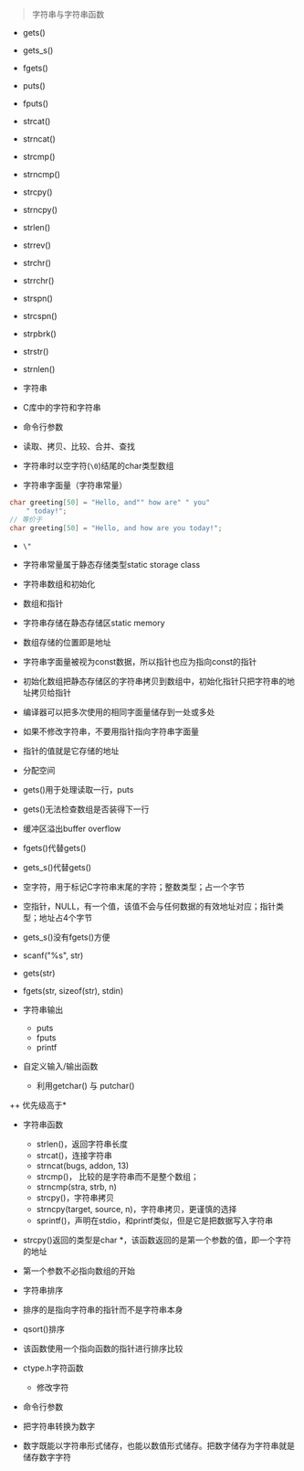 > 字符串与字符串函数

- gets()
- gets_s()
- fgets()
- puts()
- fputs()
- strcat()
- strncat()
- strcmp()
- strncmp()
- strcpy()
- strncpy()
- strlen()
- strrev()
- strchr()
- strrchr()
- strspn()
- strcspn()
- strpbrk()
- strstr()
- strnlen()

- 字符串
- C库中的字符和字符串
- 命令行参数

- 读取、拷贝、比较、合并、查找

- 字符串时以空字符(`\0`)结尾的char类型数组

- 字符串字面量（字符串常量）

```c
char greeting[50] = "Hello, and"" how are" " you"
    " today!";
// 等价于
char greeting[50] = "Hello, and how are you today!";
```

- `\"`

- 字符串常量属于静态存储类型static storage class

- 字符串数组和初始化

- 数组和指针

- 字符串存储在静态存储区static memory

- 数组存储的位置即是地址
- 字符串字面量被视为const数据，所以指针也应为指向const的指针

- 初始化数组把静态存储区的字符串拷贝到数组中，初始化指针只把字符串的地址拷贝给指针

- 编译器可以把多次使用的相同字面量储存到一处或多处

- 如果不修改字符串，不要用指针指向字符串字面量

- 指针的值就是它存储的地址

- 分配空间

- gets()用于处理读取一行，puts

- gets()无法检查数组是否装得下一行

- 缓冲区溢出buffer overflow

- fgets()代替gets()
- gets_s()代替gets()

- 空字符，用于标记C字符串末尾的字符；整数类型；占一个字节
- 空指针，NULL，有一个值，该值不会与任何数据的有效地址对应；指针类型；地址占4个字节

- gets_s()没有fgets()方便

- scanf("%s", str)
- gets(str)
- fgets(str, sizeof(str), stdin)

- 字符串输出
  - puts
  - fputs
  - printf

- 自定义输入/输出函数
  - 利用getchar() 与 putchar()

++ 优先级高于*

- 字符串函数
  - strlen()，返回字符串长度
  - strcat()，连接字符串
  - strncat(bugs, addon, 13)
  - strcmp()， 比较的是字符串而不是整个数组；
  - strncmp(stra, strb, n)
  - strcpy()，字符串拷贝
  - strncpy(target, source, n)，字符串拷贝，更谨慎的选择
  - sprintf()，声明在stdio，和printf类似，但是它是把数据写入字符串

- strcpy()返回的类型是char *，该函数返回的是第一个参数的值，即一个字符的地址
- 第一个参数不必指向数组的开始

- 字符串排序

- 排序的是指向字符串的指针而不是字符串本身

- qsort()排序

- 该函数使用一个指向函数的指针进行排序比较

- ctype.h字符函数
  - 修改字符

- 命令行参数

- 把字符串转换为数字

- 数字既能以字符串形式储存，也能以数值形式储存。把数字储存为字符串就是储存数字字符


